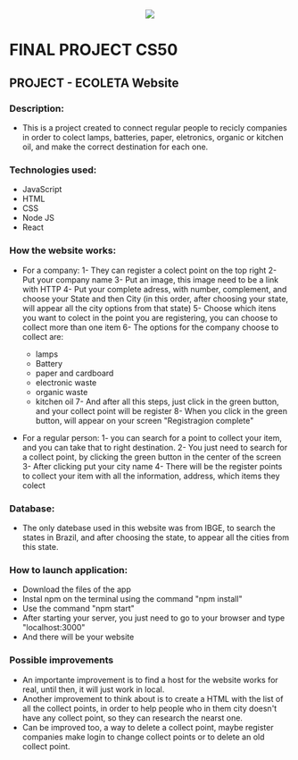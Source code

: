 <h1 align="center">
  <img src = "https://camo.githubusercontent.com/e102fc78838d08dc4d36cec7006a3cf89cbd397892588b6ed16d33af0f374255/68747470733a2f2f676f6f2e676c2f6d4a774e5543">
</h1>


# FINAL PROJECT CS50

## PROJECT - ECOLETA Website

### Description:
- This is a project created to connect regular people to recicly companies in order to colect lamps, batteries, paper, eletronics, organic or kitchen oil, and make the correct destination for each one.

### Technologies used:
- JavaScript
- HTML
- CSS
- Node JS
- React


### How the website works:
- For a company:
1- They can register a colect point on the top right
2- Put your company name
3- Put an image, this image need to be a link with HTTP
4- Put your complete adress, with number, complement, and choose your State and then City (in this order, after choosing your state, will appear all the city options from that state)
5- Choose which itens you want to colect in the point you are registering, you can choose to collect more than one item
6- The options for the company choose to collect are:
  - lamps
  - Battery
  - paper and cardboard
  - electronic waste
  - organic waste
  - kitchen oil
7- And after all this steps, just click in the green button, and your collect point will be register
8- When you click in the green button, will appear on your screen "Registragion complete"

- For a regular person:
1- you can search for a point to collect your item, and you can take that to right destination.
2- You just need to search for a collect point, by clicking the green button in the center of the screen
3- After clicking put your city name
4- There will be the register points to collect your item with all the information, address, which items they colect

### Database:
- The only datebase used in this website was from IBGE, to search the states in Brazil, and after choosing the state, to appear all the cities from this state.


### How to launch application:
- Download the files of the app
- Instal npm on the terminal using the command "npm install"
- Use the command "npm start"
- After starting your server, you just need to go to your browser and type "localhost:3000"
- And there will be your website


### Possible improvements
- An importante improvement is to find a host for the website works for real, until then, it will just work in local.
- Another improvement to think about is to create a HTML with the list of all the collect points, in order to help people who in them city doesn't have any collect point, so they can research the nearst one.
- Can be improved too, a way to delete a collect point, maybe register companies make login to change collect points or to delete an old collect point.
